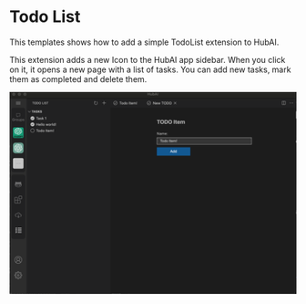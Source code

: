 # Todo List

This templates shows how to add a simple TodoList extension to HubAI.

This extension adds a new Icon to the HubAI app sidebar. When you click on it, it opens a new page with a list of tasks.
You can add new tasks, mark them as completed and delete them.

![TodoList extension](./todo-list-extension.png)